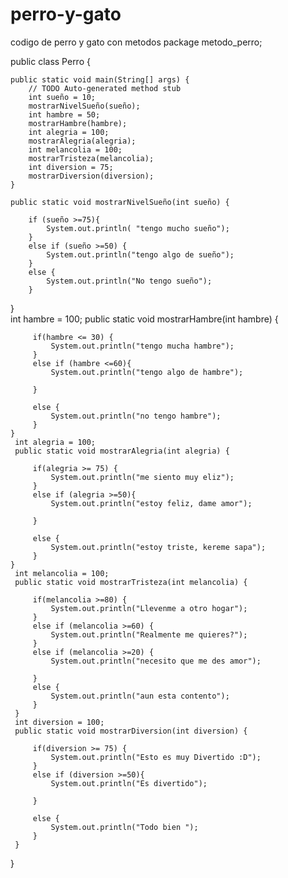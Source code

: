 # perro-y-gato
codigo de perro y gato con metodos 
package metodo_perro;

public class Perro {

	public static void main(String[] args) {
		// TODO Auto-generated method stub
		int sueño = 10;
		mostrarNivelSueño(sueño);
		int hambre = 50;
		mostrarHambre(hambre);
		int alegria = 100;
		mostrarAlegria(alegria);
		int melancolia = 100;
		mostrarTristeza(melancolia);
		int diversion = 75;
		mostrarDiversion(diversion);
	}
	
	public static void mostrarNivelSueño(int sueño) {
		
		if (sueño >=75){
			System.out.println( "tengo mucho sueño");
		}
		else if (sueño >=50) {
			System.out.println("tengo algo de sueño");
		}
		else {
			System.out.println("No tengo sueño");
		}

}	
	 int hambre = 100;
     public static void mostrarHambre(int hambre) {
    	 
    	 if(hambre <= 30) {
    		 System.out.println("tengo mucha hambre");
    	 }
    	 else if (hambre <=60){
    		 System.out.println("tengo algo de hambre");
    		 
    	 }
    	 
    	 else {
    		 System.out.println("no tengo hambre");
    	 }
	}
     int alegria = 100;
     public static void mostrarAlegria(int alegria) {
    	 
    	 if(alegria >= 75) {
    		 System.out.println("me siento muy eliz");
    	 }
    	 else if (alegria >=50){
    		 System.out.println("estoy feliz, dame amor");
    		 
    	 }
    	 
    	 else {
    		 System.out.println("estoy triste, kereme sapa");
    	 }
	}
     int melancolia = 100;
     public static void mostrarTristeza(int melancolia) {
    	 
    	 if(melancolia >=80) {
    		 System.out.println("Llevenme a otro hogar");
    	 }
    	 else if (melancolia >=60) {
    		 System.out.println("Realmente me quieres?");
    	 }
    	 else if (melancolia >=20) {
    		 System.out.println("necesito que me des amor");
    		 
    	 }
    	 else {
    		 System.out.println("aun esta contento");
    	 }
     }
     int diversion = 100;
     public static void mostrarDiversion(int diversion) {
    	 
    	 if(diversion >= 75) {
    		 System.out.println("Esto es muy Divertido :D");
    	 }
    	 else if (diversion >=50){
    		 System.out.println("Es divertido");
    		 
    	 }
    	 
    	 else {
    		 System.out.println("Todo bien ");
    	 }
     }
	
}
